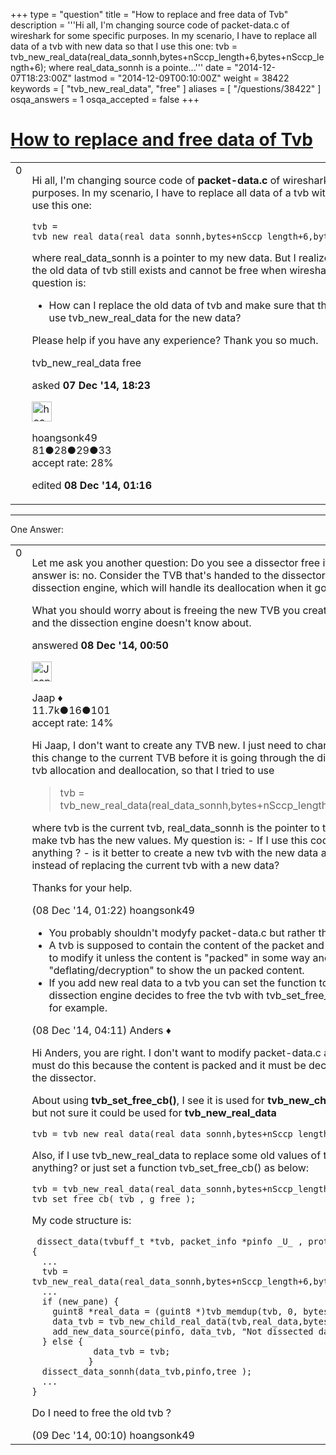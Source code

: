 +++
type = "question"
title = "How to replace and free data of Tvb"
description = '''Hi all,  I&#x27;m changing source code of packet-data.c of wireshark for some specific purposes. In my scenario, I have to replace all data of a tvb with new data so that I use this one: tvb = tvb_new_real_data(real_data_sonnh,bytes+nSccp_length+6,bytes+nSccp_length+6);  where real_data_sonnh is a pointe...'''
date = "2014-12-07T18:23:00Z"
lastmod = "2014-12-09T00:10:00Z"
weight = 38422
keywords = [ "tvb_new_real_data", "free" ]
aliases = [ "/questions/38422" ]
osqa_answers = 1
osqa_accepted = false
+++

<div class="headNormal">

# [How to replace and free data of Tvb](/questions/38422/how-to-replace-and-free-data-of-tvb)

</div>

<div id="main-body">

<div id="askform">

<table id="question-table" style="width:100%;"><colgroup><col style="width: 50%" /><col style="width: 50%" /></colgroup><tbody><tr class="odd"><td style="width: 30px; vertical-align: top"><div class="vote-buttons"><span id="post-38422-upvote" class="ajax-command post-vote up" rel="nofollow" title="I like this post (click again to cancel)"> </span><div id="post-38422-score" class="post-score" title="current number of votes">0</div><span id="post-38422-downvote" class="ajax-command post-vote down" rel="nofollow" title="I dont like this post (click again to cancel)"> </span> <span id="favorite-mark" class="ajax-command favorite-mark" rel="nofollow" title="mark/unmark this question as favorite (click again to cancel)"> </span><div id="favorite-count" class="favorite-count"></div></div></td><td><div id="item-right"><div class="question-body"><p>Hi all, I'm changing source code of <strong>packet-data.c</strong> of wireshark for some specific purposes. In my scenario, I have to replace all data of a tvb with new data so that I use this one:</p><pre><code>tvb = tvb_new_real_data(real_data_sonnh,bytes+nSccp_length+6,bytes+nSccp_length+6);</code></pre><p>where real_data_sonnh is a pointer to my new data. But I realize that by doing this, the old data of tvb still exists and cannot be free when wireshark is running. My question is:</p><ul><li>How can I replace the old data of tvb and make sure that this data is free when I use tvb_new_real_data for the new data?</li></ul><p>Please help if you have any experience? Thank you so much.</p></div><div id="question-tags" class="tags-container tags"><span class="post-tag tag-link-tvb_new_real_data" rel="tag" title="see questions tagged &#39;tvb_new_real_data&#39;">tvb_new_real_data</span> <span class="post-tag tag-link-free" rel="tag" title="see questions tagged &#39;free&#39;">free</span></div><div id="question-controls" class="post-controls"></div><div class="post-update-info-container"><div class="post-update-info post-update-info-user"><p>asked <strong>07 Dec '14, 18:23</strong></p><img src="https://secure.gravatar.com/avatar/824a7342f59ff90e6040505b38626416?s=32&amp;d=identicon&amp;r=g" class="gravatar" width="32" height="32" alt="hoangsonk49&#39;s gravatar image" /><p><span>hoangsonk49</span><br />
<span class="score" title="81 reputation points">81</span><span title="28 badges"><span class="badge1">●</span><span class="badgecount">28</span></span><span title="29 badges"><span class="silver">●</span><span class="badgecount">29</span></span><span title="33 badges"><span class="bronze">●</span><span class="badgecount">33</span></span><br />
<span class="accept_rate" title="Rate of the user&#39;s accepted answers">accept rate:</span> <span title="hoangsonk49 has 2 accepted answers">28%</span></p></div><div class="post-update-info post-update-info-edited"><p><span> edited <strong>08 Dec '14, 01:16</strong> </span></p></div></div><div id="comments-container-38422" class="comments-container"></div><div id="comment-tools-38422" class="comment-tools"></div><div class="clear"></div><div id="comment-38422-form-container" class="comment-form-container"></div><div class="clear"></div></div></td></tr></tbody></table>

------------------------------------------------------------------------

<div class="tabBar">

<span id="sort-top"></span>

<div class="headQuestions">

One Answer:

</div>

</div>

<span id="38424"></span>

<div id="answer-container-38424" class="answer">

<table style="width:100%;"><colgroup><col style="width: 50%" /><col style="width: 50%" /></colgroup><tbody><tr class="odd"><td style="width: 30px; vertical-align: top"><div class="vote-buttons"><span id="post-38424-upvote" class="ajax-command post-vote up" rel="nofollow" title="I like this post (click again to cancel)"> </span><div id="post-38424-score" class="post-score" title="current number of votes">0</div><span id="post-38424-downvote" class="ajax-command post-vote down" rel="nofollow" title="I dont like this post (click again to cancel)"> </span></div></td><td><div class="item-right"><div class="answer-body"><p>Let me ask you another question: Do you see a dissector free its passed in TVB? The answer is: no. Consider the TVB that's handed to the dissector as an object owned by the dissection engine, which will handle its deallocation when it goes out of scope.</p><p>What you should worry about is freeing the new TVB you create. That is a TVB you own and the dissection engine doesn't know about.</p></div><div class="answer-controls post-controls"></div><div class="post-update-info-container"><div class="post-update-info post-update-info-user"><p>answered <strong>08 Dec '14, 00:50</strong></p><img src="https://secure.gravatar.com/avatar/2337f0406681e5c72ea0e6f1f0d6c0b0?s=32&amp;d=identicon&amp;r=g" class="gravatar" width="32" height="32" alt="Jaap&#39;s gravatar image" /><p><span>Jaap ♦</span><br />
<span class="score" title="11680 reputation points"><span>11.7k</span></span><span title="16 badges"><span class="silver">●</span><span class="badgecount">16</span></span><span title="101 badges"><span class="bronze">●</span><span class="badgecount">101</span></span><br />
<span class="accept_rate" title="Rate of the user&#39;s accepted answers">accept rate:</span> <span title="Jaap has 155 accepted answers">14%</span></p></div></div><div id="comments-container-38424" class="comments-container"><span id="38425"></span><div id="comment-38425" class="comment"><div id="post-38425-score" class="comment-score"></div><div class="comment-text"><p>Hi Jaap, I don't want to create any TVB new. I just need to change some values and apply this change to the current TVB before it is going through the dissector. I'm not familiar with tvb allocation and deallocation, so that I tried to use</p><blockquote><p>tvb = tvb_new_real_data(real_data_sonnh,bytes+nSccp_length+6,bytes+nSccp_length+6);</p></blockquote><p>where tvb is the current tvb, real_data_sonnh is the pointer to the new data in order to make tvb has the new values. My question is: - If I use this code, do I need to free anything ? - is it better to create a new tvb with the new data and put it to the dissector instead of replacing the current tvb with a new data?</p><p>Thanks for your help.</p></div><div id="comment-38425-info" class="comment-info"><span class="comment-age">(08 Dec '14, 01:22)</span> <span class="comment-user userinfo">hoangsonk49</span></div></div><span id="38428"></span><div id="comment-38428" class="comment"><div id="post-38428-score" class="comment-score"></div><div class="comment-text"><ul><li>You probably shouldn't modyfy packet-data.c but rather the caller of that dissector.</li><li>A tvb is supposed to contain the content of the packet and there shouldn't be any need to modify it unless the content is "packed" in some way and needs some sort of "deflating/decryption" to show the un packed content.</li><li>If you add new real data to a tvb you can set the function to be used when the dissection engine decides to free the tvb with tvb_set_free_cb() see sigcomp-udvm.c for example.</li></ul></div><div id="comment-38428-info" class="comment-info"><span class="comment-age">(08 Dec '14, 04:11)</span> <span class="comment-user userinfo">Anders ♦</span></div></div><span id="38461"></span><div id="comment-38461" class="comment"><div id="post-38461-score" class="comment-score"></div><div class="comment-text"><p>Hi Anders, you are right. I don't want to modify packet-data.c and the data of tvb but I must do this because the content is packed and it must be decoded before going through the dissector.</p><p>About using <strong>tvb_set_free_cb()</strong>, I see it is used for <strong>tvb_new_child_real_data</strong> in most cases but not sure it could be used for <strong>tvb_new_real_data</strong></p><pre><code>tvb = tvb_new_real_data(real_data_sonnh,bytes+nSccp_length+6,bytes+nSccp_length+6);</code></pre><p>Also, if I use tvb_new_real_data to replace some old values of tvb, do I need to free anything? or just set a function tvb_set_free_cb() as below:</p><pre><code>tvb = tvb_new_real_data(real_data_sonnh,bytes+nSccp_length+6,bytes+nSccp_length+6); tvb_set_free_cb( tvb , g_free );</code></pre><p>My code structure is:</p><pre><code> dissect_data(tvbuff_t *tvb, packet_info *pinfo _U_ , proto_tree *tree)
{
  ...
  tvb = tvb_new_real_data(real_data_sonnh,bytes+nSccp_length+6,bytes+nSccp_length+6);
  ...
  if (new_pane) {
    guint8 *real_data = (guint8 *)tvb_memdup(tvb, 0, bytes);
    data_tvb = tvb_new_child_real_data(tvb,real_data,bytes,bytes);
    add_new_data_source(pinfo, data_tvb, &quot;Not dissected data bytes&quot;);
  } else {
            data_tvb = tvb;
           }
  dissect_data_sonnh(data_tvb,pinfo,tree );
  ...
}</code></pre><p>Do I need to free the old tvb ?</p></div><div id="comment-38461-info" class="comment-info"><span class="comment-age">(09 Dec '14, 00:10)</span> <span class="comment-user userinfo">hoangsonk49</span></div></div></div><div id="comment-tools-38424" class="comment-tools"></div><div class="clear"></div><div id="comment-38424-form-container" class="comment-form-container"></div><div class="clear"></div></div></td></tr></tbody></table>

</div>

<div class="paginator-container-left">

</div>

</div>

</div>


